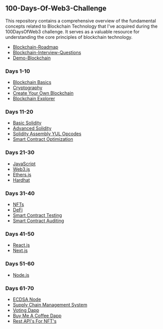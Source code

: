 ## 100-Days-Of-Web3-Challenge
This repository contains a comprehensive overview of the fundamental concepts related to Blockchain Technology that I've acquired during the 100DaysOfWeb3 challenge. It serves as a valuable resource for understanding the core principles of blockchain technology.

- [Blockchain-Roadmap](https://docs.google.com/document/d/1VRturzMybh4hX9ZUTEHZqo7Dmc90vfhh4ywbB_NIepk/edit)
- [Blockchain-Interview-Questions](https://docs.google.com/spreadsheets/d/1qDP5xnOt2B65tzlZnrQHfH3XS_5PmvrPNaP-tcxwUtY/edit#gid=0)
- [Demo-Blockchain](https://demoblockchain.org/blockchain)    

### Days 1-10
- [Blockchain Basics](https://github.com/jitendragangwar123/100-Days-Of-Web3-Challenge/blob/main/1_Blockchain_basics.txt)
- [Cryptography](https://github.com/jitendragangwar123/Cryptography)
- [Create Your Own Blockchain]()
- [Blockchain Explorer]()

### Days 11-20
- [Basic Solidity](https://github.com/jitendragangwar123/Learn-Solidity-With-Examples)
- [Advanced Solidity](https://github.com/jitendragangwar123/Ekolance-Solidity-Cohort-2)
- [Solidity Assembly YUL Opcodes](https://github.com/jitendragangwar123/Solidity-Assembly-YUL-Opcodes)
- [Smart Contract Optimization]()

### Days 21-30
- [JavaScript](https://github.com/jitendragangwar123/Full-Stack-Blockchain-Development-Roadmap/tree/main/JavaScript)
- [Web3.js](https://github.com/jitendragangwar123/Full-Stack-Blockchain-Development-Roadmap/tree/main/Web3.js)
- [Ethers.js](https://github.com/jitendragangwar123/Full-Stack-Blockchain-Development-Roadmap/tree/main/Ethers.js)
- [Hardhat](https://github.com/jitendragangwar123/Full-Stack-Blockchain-Development-Roadmap/tree/main/HardhatTutorial)

### Days 31-40
- [NFTs]()
- [DeFi]()
- [Smart Contract Testing]()
- [Smart Contract Auditing]()

### Days 41-50 
- [React.js]()
- [Next.js]()

### Days 51-60
- [Node.js]()

### Days 61-70
- [ECDSA Node](https://github.com/jitendragangwar123/ECDSA-Node)
- [Supply Chain Management System](https://github.com/jitendragangwar123/Supply-Chain-Management-System)
- [Voting Dapp](https://github.com/jitendragangwar123/Voting-Dapp)
- [Buy Me A Coffee Dapp](https://github.com/jitendragangwar123/BuyMeACoffeeDapp)
- [Rest API's For NFT's](https://github.com/jitendragangwar123/Rest-API-For-NFTs)
